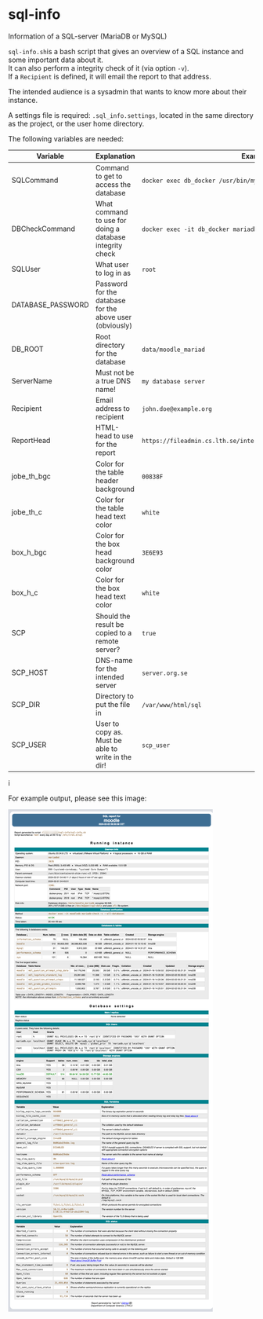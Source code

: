 # sql-info
Information of a SQL-server (MariaDB or MySQL)

`sql-info.sh`is a bash script that gives an overview of a SQL instance and some important data about it.  
It can also perform a integrity check of it (via option `-v`).  
If a `Recipient` is defined, it will email the report to that address.

The intended audience is a sysadmin that wants to know more about their instance.

A settings file is required: `.sql_info.settings`, located in the same directory as the project, or the user home directory. 

The following variables are needed:

| Variable           | Explanation                                              | Example |
| ------------------ | -------------------------------------------------------- | -------------------- |
| SQLCommand         | Command to get to access the database                    | `docker exec db_docker /usr/bin/mysql`  |
| DBCheckCommand     | What command to use for doing a database integrity check | `docker exec -it db_docker mariadb-check -c --all-databases`  |
| SQLUser            | What user to log in as                                   | `root`  |
| DATABASE_PASSWORD  | Password for the database for the above user (obviously) |  |
| DB_ROOT            | Root directory for the database                          | `data/moodle_mariad`  |
| ServerName         | Must not be a true DNS name!                             | `my database server`  |
| Recipient          | Email address to recipient                               | `john.doe@example.org`  |
| ReportHead         | HTML-head to use for the report                          | `https://fileadmin.cs.lth.se/intern/backup/custom_report_head.html`  |
| jobe_th_bgc        | Color for the table header background                    | `00838F`  |
| jobe_th_c          | Color for the table head text color                      | `white`  |
| box_h_bgc          | Color for the box head background color                  | `3E6E93`  |
| box_h_c            | Color for the box head text color                        | `white`  |
| SCP                | Should the result be copied to a remote server?          | `true`  |
| SCP_HOST           | DNS-name for the intended server                         | `server.org.se`  |
| SCP_DIR            | Directory to put the file in                             | `/var/www/html/sql`  |
| SCP_USER           | User to copy as. Must be able to write in the dir!       | `scp_user`  |
i

For example output, please see this image:

![example-report](SQL-report-for-moodle.png)


